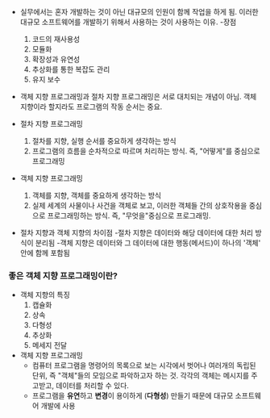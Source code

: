 
- 실무에서는 혼자 개발하는 것이 아닌 대규모의 인원이 함께 작업을 하게 됨. 이러한 대규모 소프트웨어를 개발하기 위해서 사용하는 것이 사용하는 이유.
	-장점 
	1. 코드의 재사용성
	2. 모듈화
	3. 확장성과 유연성
	4. 추상화를 통한 복잡도 관리
	5. 유지 보수

- 객체 지향 프로그래밍과 절차 지향 프로그래밍은 서로 대치되는 개념이 아님. 객체지향이라 할지라도 프로그램의 작동 순서는 중요.

- 절차 지향 프로그래밍
	1. 절차를 지향, 실행 순서를 중요하게 생각하는 방식
	2. 프로그램의 흐름을 순차적으로 따르며 처리하는 방식. 즉, "어떻게"를 중심으로 프로그래밍

- 객체 지향 프로그래밍
	1. 객체를 지향, 객체를 중요하게 생각하는 방식
	2. 실제 세계의 사물이나 사건을 객체로 보고, 이러한 객체들 간의 상호작용을 중심으로 프로그래밍하는 방식. 즉, "무엇을"중심으로 프로그래밍.

- 절차 지향과 객체 지향의 차이점
	-절차 지향은 데이터와 해당 데이터에 대한 처리 방식이 분리됨
	-객체 지향은 데이터와 그 데이터에 대한 행동(메서드)이 하나의 '객체' 안에 함께 포함됨

### 좋은 객체 지향 프로그래밍이란?
- 객체 지향의 특징
	1. 캡슐화
	2. 상속
	3. 다형성
	4. 추상화
	5. 메세지 전달
- 객체 지향 프로그래밍
	- 컴퓨터 프로그램을 명령어의 목록으로 보는 시각에서 벗어나 여러개의 독립된 단위, 즉 "객체"들의 모임으로 파악하고자 하는 것. 각각의 객체는 메시지를 주고받고, 데이터를 처리할 수 있다.
	- 프로그램을 **유연**하고 **변경**이 용이하게 (**다형성**) 만들기 때문에 대규모 소프트웨어 개발에 사용